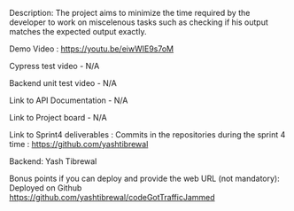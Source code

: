 Description: The project aims to minimize the time required by the developer to work on miscelenous tasks such as checking if his output matches the expected output exactly.

Demo Video : https://youtu.be/eiwWIE9s7oM

Cypress test video - N/A

Backend unit test video - N/A

Link to API Documentation - N/A

Link to Project board - N/A

Link to Sprint4 deliverables : Commits in the repositories during the sprint 4 time : https://github.com/yashtibrewal

Backend: Yash Tibrewal

Bonus points if you can deploy and provide the web URL (not mandatory): Deployed on Github https://github.com/yashtibrewal/codeGotTrafficJammed
